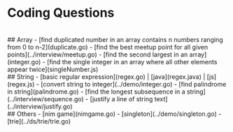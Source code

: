 # Coding Questions

<br />
## Array
- [find duplicated number in an array contains n numbers ranging from 0 to n-2](duplicate.go)
- [find the best meetup point for all given points](../interview/meetup.go)
- [find the second largest in an array](integer.go)
- [find the single integer in an array where all other elements appear twice](singleNumber.js)


<br />
## String
- [basic regular expression](regex.go) | [java](regex.java) | [js](regex.js)
- [convert string to integer](../demo/integer.go)
- [find palindrome in string](palindrome.go)
- [find the longest subsequence in a string](../interview/sequence.go)
- [justify a line of string text](../interview/justify.go)


<br />
## Others
- [nim game](nimgame.go)
- [singleton](../demo/singleton.go)
- [trie](../ds/trie/trie.go)
